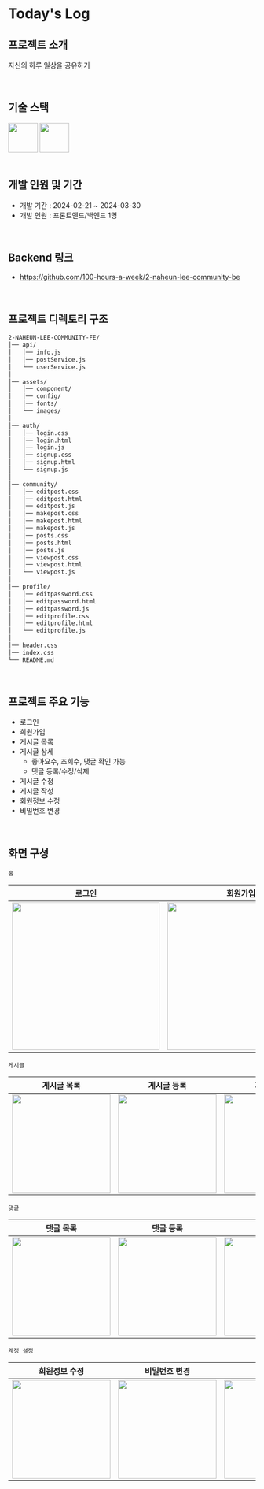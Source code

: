 # Today's Log
## 프로젝트 소개
자신의 하루 일상을 공유하기  

<br/> 

## 기술 스택
<div>
<img src="https://github.com/yewon-Noh/readme-template/blob/main/skills/HTMLCSS.png?raw=true" width="60">
<img src="https://github.com/yewon-Noh/readme-template/blob/main/skills/JavaScript.png?raw=true" width="60">
</div>


<br/> 

## 개발 인원 및 기간
- 개발 기간 : 2024-02-21 ~ 2024-03-30
- 개발 인원 : 프론트엔드/백엔드 1명

<br/> 

## Backend 링크
- https://github.com/100-hours-a-week/2-naheun-lee-community-be

<br/> 

## 프로젝트 디렉토리 구조


```html
2-NAHEUN-LEE-COMMUNITY-FE/
│── api/
│   │── info.js
│   │── postService.js
│   └── userService.js
│
│── assets/
│   │── component/
│   │── config/
│   │── fonts/
│   └── images/
│
│── auth/
│   │── login.css
│   │── login.html
│   │── login.js
│   │── signup.css
│   │── signup.html
│   └── signup.js
│
│── community/
│   │── editpost.css
│   │── editpost.html
│   │── editpost.js
│   │── makepost.css
│   │── makepost.html
│   │── makepost.js
│   │── posts.css
│   │── posts.html
│   │── posts.js
│   │── viewpost.css
│   │── viewpost.html
│   └── viewpost.js
│
│── profile/  
│   │── editpassword.css
│   │── editpassword.html
│   │── editpassword.js
│   │── editprofile.css
│   │── editprofile.html
│   └── editprofile.js
│
│── header.css
│── index.css
└── README.md
```

<br/> 

## 프로젝트 주요 기능

- 로그인
- 회원가입
- 게시글 목록
- 게시글 상세
    - 좋아요수, 조회수, 댓글 확인 가능
    - 댓글 등록/수정/삭제
- 게시글 수정
- 게시글 작성
- 회원정보 수정
- 비밀번호 변경

<br/> 

## 화면 구성
`홈`

|로그인|회원가입|
|:---:|:---:|
|<img src="https://github.com/user-attachments/assets/a1ad1f95-c54d-4c80-b292-0af379650c38" width="300"/>|<img src="https://github.com/user-attachments/assets/a1ad1f95-c54d-4c80-b292-0af379650c38" width="300"/>|

`게시글`

|게시글 목록|게시글 등록|게시글 수정|게시글 삭제|
|:---:|:---:|:---:|:---:|
|<img src="https://github.com/user-attachments/assets/a1ad1f95-c54d-4c80-b292-0af379650c38" width="200"/>|<img src="https://github.com/user-attachments/assets/a1ad1f95-c54d-4c80-b292-0af379650c38" width="200"/>|<img src="https://github.com/user-attachments/assets/a1ad1f95-c54d-4c80-b292-0af379650c38" width="200"/>|<img src="https://github.com/user-attachments/assets/a1ad1f95-c54d-4c80-b292-0af379650c38" width="200"/>|

`댓글`

|댓글 목록|댓글 등록|댓글 수정|댓글 삭제|
|:---:|:---:|:---:|:---:|
|<img src="https://github.com/user-attachments/assets/a1ad1f95-c54d-4c80-b292-0af379650c38" width="200"/>|<img src="https://github.com/user-attachments/assets/a1ad1f95-c54d-4c80-b292-0af379650c38" width="200"/>|<img src="https://github.com/user-attachments/assets/a1ad1f95-c54d-4c80-b292-0af379650c38" width="200"/>|<img src="https://github.com/user-attachments/assets/a1ad1f95-c54d-4c80-b292-0af379650c38" width="200"/>|

`계정 설정`

|회원정보 수정|비밀번호 변경|로그아웃|회원탈퇴|
|:---:|:---:|:---:|:---:|
|<img src="https://github.com/user-attachments/assets/a1ad1f95-c54d-4c80-b292-0af379650c38" width="200"/>|<img src="https://github.com/user-attachments/assets/a1ad1f95-c54d-4c80-b292-0af379650c38" width="200"/>|<img src="https://github.com/user-attachments/assets/a1ad1f95-c54d-4c80-b292-0af379650c38" width="200"/>|<img src="https://github.com/user-attachments/assets/a1ad1f95-c54d-4c80-b292-0af379650c38" width="200"/>|



